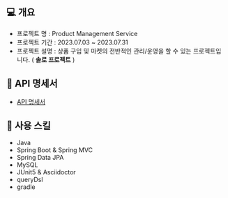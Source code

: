 ## 💻 개요
- 프로젝트 명 : Product Management Service
- 프로젝트 기간 : 2023.07.03 ~ 2023.07.31
- 프로젝트 설명 : 상품 구입 및 마켓의 전반적인 관리/운영을 할 수 있는 프로젝트입니다. ( **솔로 프로젝트** )

## 📌 API 명세서
- [API 명세서](https://drive.google.com/file/d/1kdv-6Ygb4k6sw1R2mVJakWA9hBnAhzTm/view?usp=sharing)

## 📌 사용 스킬
- Java
- Spring Boot & Spring MVC
- Spring Data JPA
- MySQL
- JUnit5 & Asciidoctor
- queryDsl
- gradle

